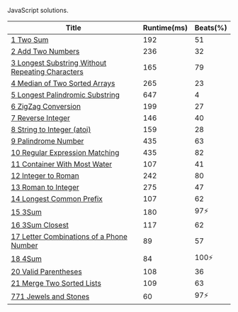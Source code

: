 JavaScript solutions.

| Title                                                        | Runtime(ms) | Beats(%) |
| ------------------------------------------------------------ | ----------- | -------- |
| [1 Two Sum](./answer/1.js)                                   | 192         | 51       |
| [2 Add Two Numbers](./answer/2.js)                           | 236         | 32       |
| [3 Longest Substring Without Repeating Characters](./answer/3.js) | 165         | 79       |
| [4 Median of Two Sorted Arrays](./answer/4.js)               | 265         | 23       |
| [5 Longest Palindromic Substring](./answer/5.js)             | 647         | 4        |
| [6 ZigZag Conversion](./answer/6.js)                         | 199         | 27       |
| [7 Reverse Integer](./answer/7.js)                           | 146         | 40       |
| [8 String to Integer (atoi)](./answer/8.js)                  | 159         | 28       |
| [9 Palindrome Number](./answer/9.js)                         | 435         | 63       |
| [10 Regular Expression Matching](./answer/10.js)             | 435         | 82       |
| [11 Container With Most Water](./answer/11.js)               | 107         | 41       |
| [12 Integer to Roman](./answer/10.js)                        | 242         | 80       |
| [13 Roman to Integer](./answer/13.js)                        | 275         | 47       |
| [14 Longest Common Prefix](./answer/14.js)                   | 107         | 62       |
| [15 3Sum](./answer/15.js)                                    | 180         | 97⚡️      |
| [16 3Sum Closest](./answer/16.js)                            | 117         | 62       |
| [17 Letter Combinations of a Phone Number](./answer/17.js)   | 89          | 57       |
| [18 4Sum](./answer/18.js)                                    | 84          | 100⚡️     |
| [20 Valid Parentheses](./answer/20.js)                       | 108         | 36       |
| [21 Merge Two Sorted Lists](./answer/21.js)                  | 109         | 63       |
| [771 Jewels and Stones](https://leetcode.com/problems/jewels-and-stones/) | 60          | 97⚡️      |
